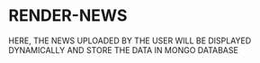 # RENDER-NEWS
HERE, THE NEWS UPLOADED BY THE USER WILL BE DISPLAYED DYNAMICALLY AND STORE THE DATA IN MONGO DATABASE
